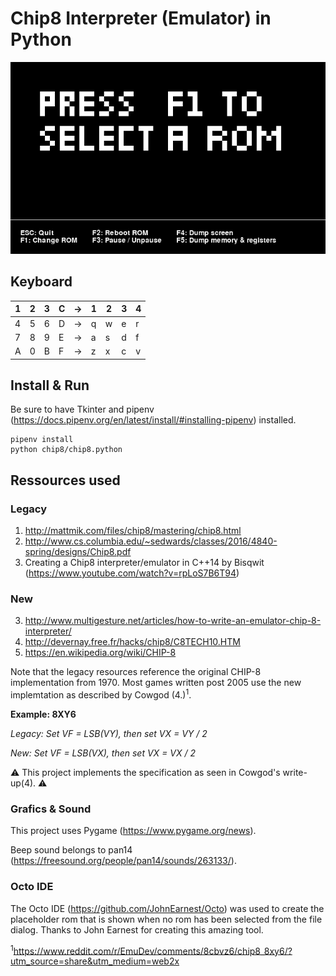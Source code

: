 # Chip8 Interpreter (Emulator) in Python

![Screenshot of the Interpreter](screenshot.png)

## Keyboard

| 1 | 2 | 3 | C | → | 1 | 2 | 3 | 4 |
|---|---|---|---|----|---|---|---|---|
| 4 | 5 | 6 | D | → | q | w | e | r |
| 7 | 8 | 9 | E | → | a | s | d | f |
| A | 0 | B | F | → | z | x | c | v |

## Install & Run
Be sure to have Tkinter and pipenv (https://docs.pipenv.org/en/latest/install/#installing-pipenv) installed.

```
pipenv install
python chip8/chip8.python
```

## Ressources used
### Legacy
1. http://mattmik.com/files/chip8/mastering/chip8.html
2. http://www.cs.columbia.edu/~sedwards/classes/2016/4840-spring/designs/Chip8.pdf
3. Creating a Chip8 interpreter/emulator in C++14 by Bisqwit (https://www.youtube.com/watch?v=rpLoS7B6T94)

### New
3. http://www.multigesture.net/articles/how-to-write-an-emulator-chip-8-interpreter/
4. http://devernay.free.fr/hacks/chip8/C8TECH10.HTM
5. https://en.wikipedia.org/wiki/CHIP-8

Note that the legacy resources reference the original CHIP-8 implementation from 1970. Most games written post 2005 use the new implemtation as described by Cowgod (4.)<sup>1</sup>.

**Example: 8XY6**

*Legacy: Set VF = LSB(VY), then set VX = VY / 2*

*New: Set VF = LSB(VX), then set VX = VX / 2*

⚠️ This project implements the specification as seen in Cowgod's write-up(4). ⚠️

### Grafics & Sound
This project uses Pygame (https://www.pygame.org/news).

Beep sound belongs to pan14 (https://freesound.org/people/pan14/sounds/263133/).

### Octo IDE
The Octo IDE (https://github.com/JohnEarnest/Octo) was used to create the placeholder rom that is shown when no rom has been selected from the file dialog. Thanks to John Earnest for creating this amazing tool.


<sup>1</sup>https://www.reddit.com/r/EmuDev/comments/8cbvz6/chip8_8xy6/?utm_source=share&utm_medium=web2x